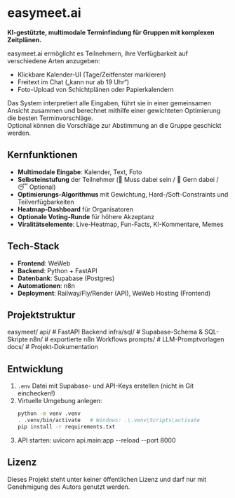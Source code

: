 # easymeet.ai

**KI-gestützte, multimodale Terminfindung für Gruppen mit komplexen Zeitplänen.**

easymeet.ai ermöglicht es Teilnehmern, ihre Verfügbarkeit auf verschiedene Arten anzugeben:
- Klickbare Kalender-UI (Tage/Zeitfenster markieren)
- Freitext im Chat („kann nur ab 19 Uhr“)
- Foto-Upload von Schichtplänen oder Papierkalendern

Das System interpretiert alle Eingaben, führt sie in einer gemeinsamen Ansicht zusammen und berechnet mithilfe einer gewichteten Optimierung die besten Terminvorschläge.  
Optional können die Vorschläge zur Abstimmung an die Gruppe geschickt werden.

## Kernfunktionen
- **Multimodale Eingabe**: Kalender, Text, Foto
- **Selbsteinstufung** der Teilnehmer (🚨 Muss dabei sein / 🙂 Gern dabei / 😴 Optional)
- **Optimierungs-Algorithmus** mit Gewichtung, Hard-/Soft-Constraints und Teilverfügbarkeiten
- **Heatmap-Dashboard** für Organisatoren
- **Optionale Voting-Runde** für höhere Akzeptanz
- **Viralitätselemente**: Live-Heatmap, Fun-Facts, KI-Kommentare, Memes

## Tech-Stack
- **Frontend**: WeWeb
- **Backend**: Python + FastAPI
- **Datenbank**: Supabase (Postgres)
- **Automationen**: n8n
- **Deployment**: Railway/Fly/Render (API), WeWeb Hosting (Frontend)

## Projektstruktur
easymeet/
api/ # FastAPI Backend
infra/sql/ # Supabase-Schema & SQL-Skripte
n8n/ # exportierte n8n Workflows
prompts/ # LLM-Promptvorlagen
docs/ # Projekt-Dokumentation

## Entwicklung
1. `.env` Datei mit Supabase- und API-Keys erstellen (nicht in Git einchecken!)
2. Virtuelle Umgebung anlegen:
   ```bash
   python -m venv .venv
   . .venv/bin/activate   # Windows: .\.venv\Scripts\activate
   pip install -r requirements.txt
3. API starten:
   uvicorn api.main:app --reload --port 8000

## Lizenz
Dieses Projekt steht unter keiner öffentlichen Lizenz und darf nur mit Genehmigung des Autors genutzt werden.